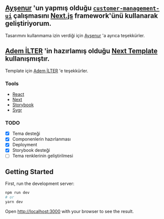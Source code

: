 ## [Ayşenur](https://twitter.com/AysnrTrkk) 'un yapmış olduğu [`customer-management-ui`](https://codepen.io/TurkAysenur/pen/NWRqoyL) çalışmasını [Next.js](https://nextjs.org/) framework'ünü kullanarak geliştiriyorum.

Tasarımını kullanmama izin verdiği için [Ayşenur](https://twitter.com/AysnrTrkk) 'a ayrıca teşekkürler.

## [Adem İLTER](https://ademilter.com/) 'in hazırlamış olduğu [Next Template](https://github.com/ademilter/next-template) kullanışmıştır.

Template için [Adem İLTER](https://ademilter.com/) 'e teşekkürler.

### Tools

-   [React](https://reactjs.org)
-   [Next](https://nextjs.org)
-   [Storybook](https://storybook.js.org)
-   [Svgr](https://react-svgr.com)

### TODO

-   [x] Tema desteği
-   [x] Componenlerin hazırlanması
-   [x] Deployment
-   [x] Storybook desteği
-   [ ] Tema renklerinin geliştirilmesi

## Getting Started

First, run the development server:

```bash
npm run dev
# or
yarn dev
```

Open [http://localhost:3000](http://localhost:3000) with your browser to see the result.
